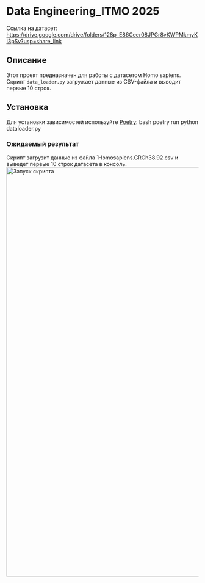 # Data Engineering_ITMO 2025

Ссылка на датасет: https://drive.google.com/drive/folders/128p_E86Ceer08JPGr8vKWPMkmyKI3pSv?usp=share_link

## Описание

Этот проект предназначен для работы с датасетом Homo sapiens. Скрипт `data_loader.py` загружает данные из CSV-файла и выводит первые 10 строк.

## Установка

Для установки зависимостей используйте [Poetry](https://python-poetry.org/):
bash
poetry run python dataloader.py

### Ожидаемый результат

Скрипт загрузит данные из файла `Homosapiens.GRCh38.92.csv и выведет первые 10 строк датасета в консоль.
<img width="1710" height="1073" alt="Запуск скрипта" src="https://github.com/user-attachments/assets/74f6ec78-ce5c-4b70-a4a6-8cb4293d2248" />
